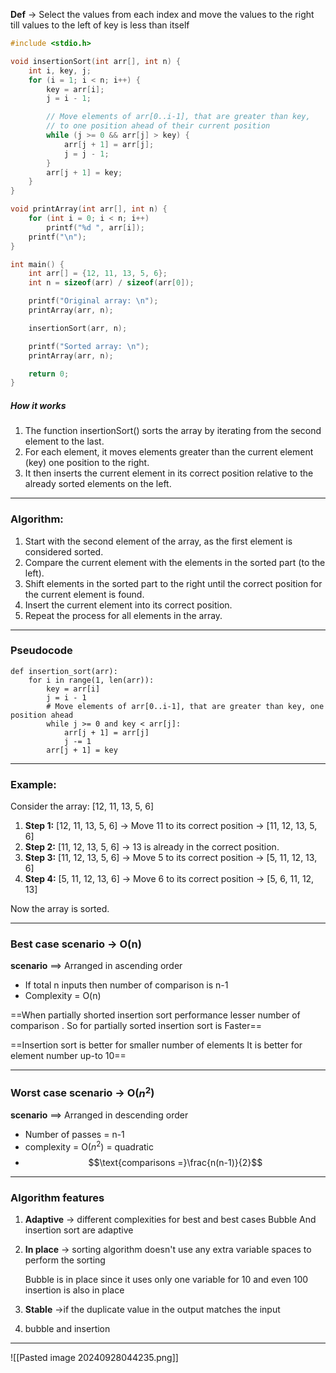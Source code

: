 **Def** ->
	Select the values from each index and move the  values to the right till values to the left of key is less than itself 

```c
#include <stdio.h>

void insertionSort(int arr[], int n) {
    int i, key, j;
    for (i = 1; i < n; i++) {
        key = arr[i];
        j = i - 1;

        // Move elements of arr[0..i-1], that are greater than key,
        // to one position ahead of their current position
        while (j >= 0 && arr[j] > key) {
            arr[j + 1] = arr[j];
            j = j - 1;
        }
        arr[j + 1] = key;
    }
}

void printArray(int arr[], int n) {
    for (int i = 0; i < n; i++)
        printf("%d ", arr[i]);
    printf("\n");
}

int main() {
    int arr[] = {12, 11, 13, 5, 6};
    int n = sizeof(arr) / sizeof(arr[0]);

    printf("Original array: \n");
    printArray(arr, n);

    insertionSort(arr, n);

    printf("Sorted array: \n");
    printArray(arr, n);

    return 0;
}
```

##### How it works
1. The function insertionSort() sorts the array by iterating from the second element to the last.
2. For each element, it moves elements greater than the current element (key) one position to the right.
3. It then inserts the current element in its correct position relative to the already sorted elements on the left.

---
### Algorithm:

1. Start with the second element of the array, as the first element is considered sorted.
2. Compare the current element with the elements in the sorted part (to the left).
3. Shift elements in the sorted part to the right until the correct position for the current element is found.
4. Insert the current element into its correct position.
5. Repeat the process for all elements in the array.

---

### Pseudocode

```
def insertion_sort(arr):
    for i in range(1, len(arr)):
        key = arr[i]
        j = i - 1
        # Move elements of arr[0..i-1], that are greater than key, one position ahead
        while j >= 0 and key < arr[j]:
            arr[j + 1] = arr[j]
            j -= 1
        arr[j + 1] = key
```

----
### Example:

Consider the array: [12, 11, 13, 5, 6]

1. **Step 1:** [12, 11, 13, 5, 6] → Move 11 to its correct position → [11, 12, 13, 5, 6]
2. **Step 2:** [11, 12, 13, 5, 6] → 13 is already in the correct position.
3. **Step 3:** [11, 12, 13, 5, 6] → Move 5 to its correct position → [5, 11, 12, 13, 6]
4. **Step 4:** [5, 11, 12, 13, 6] → Move 6 to its correct position → [5, 6, 11, 12, 13]

Now the array is sorted.

---
### **Best case scenario** -> O(n)

**scenario** ==>  Arranged in ascending order
- If total n inputs then number of comparison is  n-1
- Complexity = O(n) 

==When partially shorted insertion sort performance lesser number of comparison . So for partially sorted insertion sort is Faster== 

==Insertion sort is better for smaller number of elements 
It is better for element number  up-to 10==

---
### **Worst case scenario** -> O($n^2$)

**scenario** ==> Arranged in descending order

- Number of passes = n-1
- complexity =  O($n^2$) = quadratic
-  $$\text{comparisons =}\frac{n(n-1)}{2}$$

---
###  Algorithm features 

1. **Adaptive** -> different complexities for best and best cases
	Bubble And insertion sort are adaptive 

2. **In place** -> sorting algorithm doesn't use any extra variable spaces to perform the sorting 

	Bubble is in place since it uses only one variable for 10 and even 100
	insertion is also in place 

3. **Stable** ->if the duplicate value in the output matches the input
4. bubble and insertion
---
![[Pasted image 20240928044235.png]]